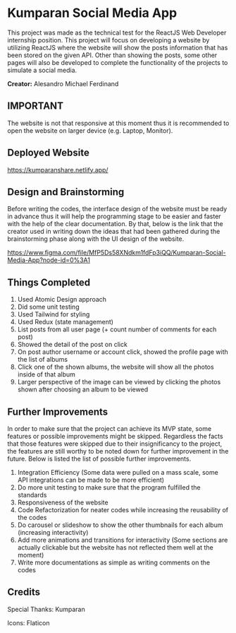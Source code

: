 # Kumparan Social Media App
This project was made as the technical test for the ReactJS Web Developer internship position.
This project will focus on developing a website by utilizing ReactJS where the website will show the posts information that has been stored on the given API. Other than showing the posts, some other pages will also be developed to complete the functionality of the projects to simulate a social media.

**Creator:** Alesandro Michael Ferdinand

## IMPORTANT
The website is not that responsive at this moment thus it is recommended to open the website on larger device (e.g. Laptop, Monitor).

## Deployed Website
https://kumparanshare.netlify.app/

## Design and Brainstorming
Before writing the codes, the interface design of the website must be ready in advance thus it will help the programming stage to be easier and faster with the help of the clear documentation. By that, below is the link that the creator used in writing down the ideas that had been gathered during the brainstorming phase along with the UI design of the website.

https://www.figma.com/file/MfP5Ds58XNdkm1fdFp3iQQ/Kumparan-Social-Media-App?node-id=0%3A1

## Things Completed

1. Used Atomic Design approach
2. Did some unit testing
3. Used Tailwind for styling
4. Used Redux (state management)
5. List posts from all user page (+ count number of comments for each post)
6. Showed the detail of the post on click
7. On post author username or account click, showed the profile page with the list of albums
8. Click one of the shown albums, the website will show all the photos inside of that album
9. Larger perspective of the image can be viewed by clicking the photos shown after choosing an album to be viewed


## Further Improvements
In order to make sure that the project can achieve its MVP state, some features or possible improvements might be skipped. Regardless the facts that those features were skipped due to their insignificancy to the project, the features are still worthy to be noted down for further improvement in the future. Below is listed the list of possible further improvements.

1. Integration Efficiency (Some data were pulled on a mass scale, some API integrations can be made to be more efficient)
2. Do more unit testing to make sure that the program fulfilled the standards
3. Responsiveness of the website
4. Code Refactorization for neater codes while increasing the reusability of the codes
5. Do carousel or slideshow to show the other thumbnails for each album (increasing interactivity)
6. Add more animations and transitions for interactivity (Some sections are actually clickable but the website has not reflected them well at the moment)
7. Write more documentations as simple as writing comments on the codes
   

## Credits
Special Thanks: Kumparan

Icons: Flaticon
